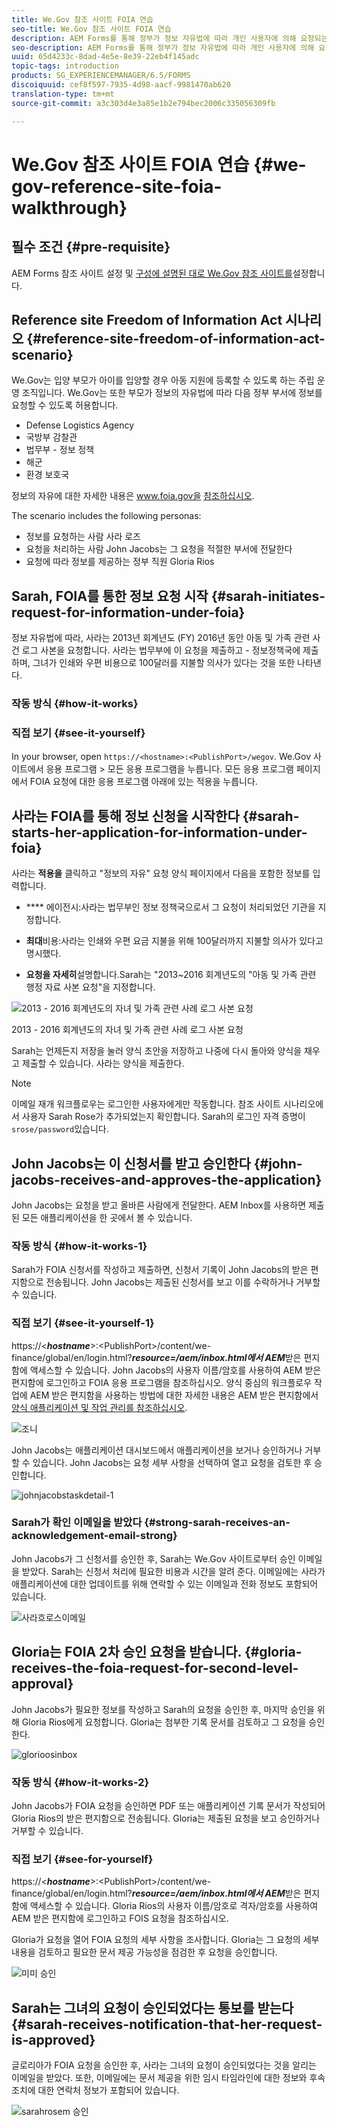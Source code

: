 ```yaml
---
title: We.Gov 참조 사이트 FOIA 연습
seo-title: We.Gov 참조 사이트 FOIA 연습
description: AEM Forms를 통해 정부가 정보 자유법에 따라 개인 사용자에 의해 요청되는 정보를 어떻게 수신하고 전송할 수 있는지 알아보려면 We.Gov 참조 사이트 연습을 참조하십시오.
seo-description: AEM Forms를 통해 정부가 정보 자유법에 따라 개인 사용자에 의해 요청되는 정보를 어떻게 수신하고 전송할 수 있는지 알아보려면 We.Gov 참조 사이트 연습을 참조하십시오.
uuid: 65d4233c-8dad-4e5e-8e39-22eb4f145adc
topic-tags: introduction
products: SG_EXPERIENCEMANAGER/6.5/FORMS
discoiquuid: cef8f597-7935-4d98-aacf-9981470ab620
translation-type: tm+mt
source-git-commit: a3c303d4e3a85e1b2e794bec2006c335056309fb

---
```



# We.Gov 참조 사이트 FOIA 연습 {#we-gov-reference-site-foia-walkthrough}

## 필수 조건 {#pre-requisite}

AEM Forms 참조 사이트 설정 및 [구성에 설명된 대로 We.Gov 참조 사이트를](/help/forms/using/setup-reference-sites.md)설정합니다.

## Reference site Freedom of Information Act 시나리오 {#reference-site-freedom-of-information-act-scenario}

We.Gov는 입양 부모가 아이를 입양할 경우 아동 지원에 등록할 수 있도록 하는 주립 운영 조직입니다. We.Gov는 또한 부모가 정보의 자유법에 따라 다음 정부 부서에 정보를 요청할 수 있도록 허용합니다.

* Defense Logistics Agency
* 국방부 감찰관
* 법무부 - 정보 정책
* 해군
* 환경 보호국

정보의 자유에 대한 자세한 내용은 www.foia.gov을 [참조하십시오](https://www.foia.gov).

The scenario includes the following personas:

* 정보를 요청하는 사람 사라 로즈
* 요청을 처리하는 사람 John Jacobs는 그 요청을 적절한 부서에 전달한다
* 요청에 따라 정보를 제공하는 정부 직원 Gloria Rios

## Sarah, FOIA를 통한 정보 요청 시작 {#sarah-initiates-request-for-information-under-foia}

정보 자유법에 따라, 사라는 2013년 회계년도 (FY) 2016년 동안 아동 및 가족 관련 사건 로그 사본을 요청합니다. 사라는 법무부에 이 요청을 제출하고 - 정보정책국에 제출하며, 그녀가 인쇄와 우편 비용으로 100달러를 지불할 의사가 있다는 것을 또한 나타낸다.

### 작동 방식 {#how-it-works}

### 직접 보기 {#see-it-yourself}

In your browser, open `https://<hostname>:<PublishPort>/wegov`. We.Gov 사이트에서 응용 프로그램 > 모든 응용 프로그램을 누릅니다. 모든 응용 프로그램 페이지에서 FOIA 요청에 대한 응용 프로그램 아래에 있는 적용을 누릅니다.

## 사라는 FOIA를 통해 정보 신청을 시작한다 {#sarah-starts-her-application-for-information-under-foia}

사라는 **적용을** 클릭하고 &quot;정보의 자유&quot; 요청 양식 페이지에서 다음을 포함한 정보를 입력합니다.

* **** 에이전시:사라는 법무부인 정보 정책국으로서 그 요청이 처리되었던 기관을 지정합니다.

* **최대**&#x200B;비용:사라는 인쇄와 우편 요금 지불을 위해 100달러까지 지불할 의사가 있다고 명시했다.
* **요청을 자세히**&#x200B;설명합니다.Sarah는 &quot;2013~2016 회계년도의 &quot;아동 및 가족 관련 행정 자료 사본 요청&quot;을 지정합니다.

![2013 - 2016 회계년도의 자녀 및 가족 관련 사례 로그 사본 요청](assets/sarahfiosform.png)

2013 - 2016 회계년도의 자녀 및 가족 관련 사례 로그 사본 요청

Sarah는 언제든지 저장을 눌러 양식 초안을 저장하고 나중에 다시 돌아와 양식을 채우고 제출할 수 있습니다. 사라는 양식을 제출한다.

>[!NOTE]
>
>이메일 재개 워크플로우는 로그인한 사용자에게만 작동합니다. 참조 사이트 시나리오에서 사용자 Sarah Rose가 추가되었는지 확인합니다. Sarah의 로그인 자격 증명이 `srose/password`있습니다.

## John Jacobs는 이 신청서를 받고 승인한다 {#john-jacobs-receives-and-approves-the-application}

John Jacobs는 요청을 받고 올바른 사람에게 전달한다. AEM Inbox를 사용하면 제출된 모든 애플리케이션을 한 곳에서 볼 수 있습니다.

### 작동 방식 {#how-it-works-1}

Sarah가 FOIA 신청서를 작성하고 제출하면, 신청서 기록이 John Jacobs의 받은 편지함으로 전송됩니다. John Jacobs는 제출된 신청서를 보고 이를 수락하거나 거부할 수 있습니다.

### 직접 보기 {#see-it-yourself-1}

https://&lt;***hostname***>:&lt;PublishPort>/content/we-finance/global/en/login.html?***resource=/aem/inbox.html에서 AEM***&#x200B;받은 편지함에 액세스할 수 있습니다. John Jacobs의 사용자 이름/암호를 사용하여 AEM 받은 편지함에 로그인하고 FOIA 응용 프로그램을 참조하십시오. 양식 중심의 워크플로우 작업에 AEM 받은 편지함을 사용하는 방법에 대한 자세한 내용은 AEM 받은 편지함에서 [양식 애플리케이션 및 작업 관리를 참조하십시오](/help/forms/using/manage-applications-inbox.md).

![조니](assets/johnjacobs.png)

John Jacobs는 애플리케이션 대시보드에서 애플리케이션을 보거나 승인하거나 거부할 수 있습니다. John Jacobs는 요청 세부 사항을 선택하여 열고 요청을 검토한 후 승인합니다.

![johnjacobstaskdetail-1](assets/johnjacobstaskdetail-1.png)

### <strong>Sarah가 확인 이메일을</strong> 받았다 {#strong-sarah-receives-an-acknowledgement-email-strong}

John Jacobs가 그 신청서를 승인한 후, Sarah는 We.Gov 사이트로부터 승인 이메일을 받았다. Sarah는 신청서 처리에 필요한 비용과 시간을 알려 준다. 이메일에는 사라가 애플리케이션에 대한 업데이트를 위해 연락할 수 있는 이메일과 전화 정보도 포함되어 있습니다.

![사라흐로스이메일](assets/sarahroseemail.png)

## Gloria는 FOIA 2차 승인 요청을 받습니다. {#gloria-receives-the-foia-request-for-second-level-approval}

John Jacobs가 필요한 정보를 작성하고 Sarah의 요청을 승인한 후, 마지막 승인을 위해 Gloria Rios에게 요청합니다. Gloria는 첨부한 기록 문서를 검토하고 그 요청을 승인한다.

![glorioosinbox](assets/gloriariosinbox.png)

### 작동 방식 {#how-it-works-2}

John Jacobs가 FOIA 요청을 승인하면 PDF 또는 애플리케이션 기록 문서가 작성되어 Gloria Rios의 받은 편지함으로 전송됩니다. Gloria는 제출된 요청을 보고 승인하거나 거부할 수 있습니다.

### 직접 보기 {#see-for-yourself}

https://&lt;***hostname***>:&lt;PublishPort>/content/we-finance/global/en/login.html?***resource=/aem/inbox.html에서 AEM***&#x200B;받은 편지함에 액세스할 수 있습니다. Gloria Rios의 사용자 이름/암호로 격자/암호를 사용하여 AEM 받은 편지함에 로그인하고 FOIS 요청을 참조하십시오.

Gloria가 요청을 열어 FOIA 요청의 세부 사항을 조사합니다. Gloria는 그 요청의 세부내용을 검토하고 필요한 문서 제공 가능성을 점검한 후 요청을 승인합니다.

![미미 승인](assets/gloriariosapproves.png)

## Sarah는 그녀의 요청이 승인되었다는 통보를 받는다 {#sarah-receives-notification-that-her-request-is-approved}

글로리아가 FOIA 요청을 승인한 후, 사라는 그녀의 요청이 승인되었다는 것을 알리는 이메일을 받았다. 또한, 이메일에는 문서 제공을 위한 임시 타임라인에 대한 정보와 후속 조치에 대한 연락처 정보가 포함되어 있습니다.

![sarahrosem 승인](assets/sarahroseemailapproval.png)


